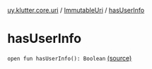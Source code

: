 [uy.klutter.core.uri](../index.md) / [ImmutableUri](index.md) / [hasUserInfo](.)


# hasUserInfo

`open fun hasUserInfo(): Boolean` [(source)](https://github.com/kohesive/klutter/blob/master/core-jdk6/src/main/kotlin/uy/klutter/core/uri/UriBuilder.kt#L48)


